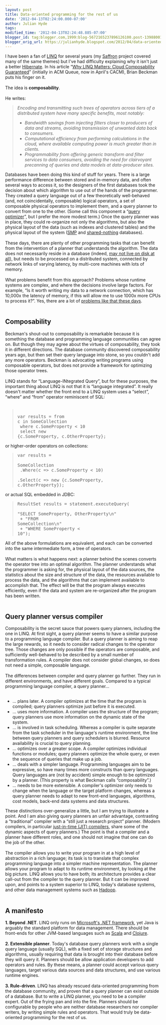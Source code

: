 ```yaml
---
layout: post
title: Data-oriented programming for the rest of us
date: '2012-04-13T02:24:00.000-07:00'
author: Julian Hyde
tags: 
modified_time: '2012-04-13T02:24:48.885-07:00'
blogger_id: tag:blogger.com,1999:blog-5672165237896126100.post-1398800168289079083
blogger_orig_url: https://julianhyde.blogspot.com/2012/04/data-oriented-programming-for-rest-of.html
---
```


I have been a fan of <a href="http://en.wikipedia.org/wiki/Linq">LINQ</a> for several years (my <a href="http://saffron.sourceforge.net/overview.html">Saffron</a> project covered many of the same themes) but I've had difficulty explaining why it isn't just a better <a href="http://en.wikipedia.org/wiki/Hibernate_(Java)">Hibernate</a>. In his article “<a href="http://queue.acm.org/detail.cfm?id=2141937">Why LINQ Matters: Cloud Composability Guaranteed</a>” (initially in ACM Queue, now in April's CACM), Brian Beckman puts his finger on it.<br/><br/> The idea is <b>composability<i></i></b>.<br/><br/> He writes:<br/> <blockquote><i>Encoding and transmitting such trees of operators across tiers of a distributed system have many specific benefits, most notably:  <ul><li>Bandwidth savings from injecting filters closer to producers of data and streams, avoiding transmission of unwanted data back to consumers.</li> <li>Computational efficiency from performing calculations in the cloud, where available computing power is much greater than in clients.</li> <li>Programmability from offering generic transform and filter services to data consumers, avoiding the need for clairvoyant precanning of queries and data models at data-producer sites.</li></ul></i></blockquote> Databases have been doing this kind of stuff for years. There is a large performance difference between stored and in-memory data, and often several ways to access it, so the designers of the first databases took the decision about which algorithm to use out of the hands of the programmer. They created a query language out of a few theoretically well-behaved (and, not coincidentally, composable) logical operators, a set of composable physical operators to implement them, and a query planner to convert from one to the other. (Some call this component a “<a href="http://en.wikipedia.org/wiki/Query_optimizer">query optimizer</a>”, but I prefer the more modest term.) Once the query planner was in place, they could re-organize not only the algorithms, but also the physical layout of the data (such as indexes and clustered tables) and the physical layout of the system (<a href="http://en.wikipedia.org/wiki/Symmetric_multiprocessing">SMP</a> and <a href="http://en.wikipedia.org/wiki/Shared_nothing_architecture">shared-nothing</a> databases).<br/><br/> These days, there are plenty of other programming tasks that can benefit from the intervention of a planner that understands the algorithm. The data does not necessarily reside in a database (indeed, <a href="http://www.sqlstream.com">may not live on disk at all</a>), but needs to be processed on a distributed system, connected by network links of varying latency, by multi-core machines with lots of memory.<br/><br/> What problems benefit from this approach? Problems whose runtime systems are complex, and where the decisions involve large factors. For example, “Is it worth writing my data to a network connection, which has 10,000x the latency of memory, if this will allow me to use 1000x more CPUs to process it?”. Yes, there are a lot of <a href="http://julianhyde.blogspot.com/2012/04/big-data-is-dead-long-live-big-data.html">problems like that these days</a>.<br/><br/> <h2>Composability</h2> Beckman's shout-out to composability is remarkable because it is something the database and programming language communities can agree on. But though they may agree about the virtues of composability, they took it in different directions. The database community discovered composability years ago, but then set their query language into stone, so you couldn't add any more operators. Beckman is advocating writing programs using composable operators, but does not provide a framework for optimizing those operator trees.<br/><br/> LINQ stands for “Language-INtegrated Query”, but for these purposes, the important thing about LINQ is not that it is “language integrated”. It really doesn't matter whether the front end to a LINQ system uses a “select”, “where” and “from” operator reminiscent of SQL:<br/><br/> <blockquote><pre><br />var results = from c in SomeCollection<br />              where c.SomeProperty < 10<br />              select new {c.SomeProperty, c.OtherProperty}; </pre></blockquote> or higher-order operators on collections:  <blockquote><pre>var results =<br />     SomeCollection<br />        .Where(c => c.SomeProperty < 10)<br />        .Select(c => new {c.SomeProperty, c.OtherProperty});</pre></blockquote> or actual SQL embedded in JDBC:  <blockquote><pre>ResultSet results = statement.executeQuery(<br />    "SELECT SomeProperty, OtherProperty\n"<br />      + "FROM SomeCollection\n"<br />      + "WHERE SomeProperty < 10");</pre></blockquote> All of the above formulations are equivalent, and each can be converted into the same intermediate form, a tree of operators.<br/><br/> What matters is what happens next: a planner behind the scenes converts the operator tree into an optimal algorithm. The planner understands what the programmer is asking for, the physical layout of the data sources, the statistics about the size and structure of the data, the resources available to process the data, and the algorithms that can implement available to accomplish that. The effect will be that the program always executes efficiently, even if the data and system are re-organized after the program has been written.<br/><br/> <h2>Query planner versus compiler</h2> Composability is the secret sauce that powers query planners, including the one in LINQ. At first sight, a query planner seems to have a similar purpose to a programming language compiler. But a query planner is aiming to reap the large rewards, so it needs to consider radical changes to the operator tree. Those changes are only possible if the operators are composable, and sufficiently well-behaved to be described by a small number of transformation rules. A compiler does not consider global changes, so does not need a simple, composable language.<br/><br/> The differences between compiler and query planner go further. They run in different environments, and have different goals. Compared to a typical programming language compiler, a query planner...<br/><br/><ul><li>... plans later. A compiler optimizes at the time that the program is compiled; query planners optimize just before it is executed.</li><li>... uses more information. A compiler uses the structure of the program; query planners use more information on the dynamic state of the system.</li><li>... is involved in task scheduling. Whereas a compiler is quite separate from the task scheduler in the language's runtime environment, the line between query planners and query schedulers is blurred. Resource availability is crucial to query planning.</li><li>... optimizes over a greater scope. A compiler optimizes individual functions or modules; query planners optimize the whole query, or even the sequence of queries that make up a job.</li><li>... deals with a simpler language. Programming languages aim to be expressive, so have many times more constructs than query languages. Query languages are (not by accident) simple enough to be optimized by a planner. (This property is what Beckman calls “composability”.)</li><li>... needs to be more extensible. A compiler's optimizer only needs to change when the language or the target platform changes, whereas a query planner needs to adapt to new front-end languages, algorithms, cost models, back-end data systems and data structures.</li></ul> These distinctions over-generalize a little, but I am trying to illustrate a point. And I am also giving query planners an unfair advantage, contrasting a “traditional” compiler with a “still just a research project” planner. (Modern compilers, in particular <a href="http://en.wikipedia.org/wiki/Just-in-time_compilation">just-in-time (JIT) compilers</a>, share some of the dynamic aspects of query planners.) The point is that a compiler and a planner have different roles, and one should not imagine that one can do the job of the other.<br/><br/> The compiler allows you to write your program in at a high level of abstraction in a rich language; its task is to translate that complex programming language into a simpler machine representation. The planner allows your program to adapt to its runtime environment, by looking at the big picture. LINQ allows you to have both; its architecture provides a clear call-out from the compiler to the query planner. But it can be improved upon, and points to a system superior to LINQ, today's database systems, and other data management systems such as <a href="http://hadoop.apache.org/">Hadoop</a>.<br/><br/> <h2>A manifesto</h2> <b>1. Beyond .NET</b>. LINQ only runs on <a href="http://www.microsoft.com/net">Microsoft's .NET framework</a>, yet Java is arguably the standard platform for data management. There should be front-ends for other JVM-based languages such as <a href="http://www.scala-lang.org/">Scala</a> and <a href="http://clojure.org/">Clojure</a>.<br/><br/> <b>2. Extensible planner</b>. Today's database query planners work with a single query language (usually SQL), with a fixed set of storage structures and algorithms, usually requiring that data is brought into their database before they will query it. Planners should be allow application developers to add operators and rules. By these means, a planner could accept various query languages, target various data sources and data structures, and use various runtime engines.<br/><br/> <b>3. Rule-driven</b>. LINQ has already rescued data-oriented programming from the database community, and proven that a query planner can exist outside of a database. But to write a LINQ planner, you need to be a compiler expert. Out of the frying pan and into the fire. Planners should be configurable by people who are neither database researchers nor compiler writers, by writing simple rules and operators. That would truly be data-oriented programming for the rest of us.<br/><br/>